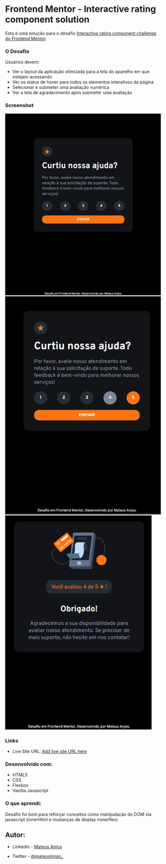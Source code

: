 # Frontend Mentor - Interactive rating component solution

Esta é uma solução para o desafio [Interactive rating component challenge do Frontend Mentor](https://www.frontendmentor.io/challenges/interactive-rating-component-koxpeBUmI). 

### O Desafio

Usuários devem:

- Ver o layout da aplicação otimizada para a tela do aparelho em que estejam acessando
- Ver os status de hover para todos os elementos interativos da página 
- Selecionar e submeter uma avaliação numérica 
- Ver a tela de agradecimento após submeter uma avaliação 

### Screenshot

![](images\screenshot1.jpg)
![](images\screenshot2.jpg)
![](images\screenshot3.jpg)


### Links


- Live Site URL: [Add live site URL here](https://your-live-site-url.com)


### Desenvolvido com:

- HTML5
- CSS 
- Flexbox
- Vanilla Javascript 


### O que aprendi:

Desafio foi bom para reforçar conceitos como manipulação do DOM via javascript (innerHtml e mudanças de display none/flex)


## Autor:

- Linkedin - [Mateus Anjos](https://www.linkedin.com/in/mateus-anjos-3390aaaa/)

- Twitter - [@mateuslimao_](https://twitter.com/mateuslimao_)


